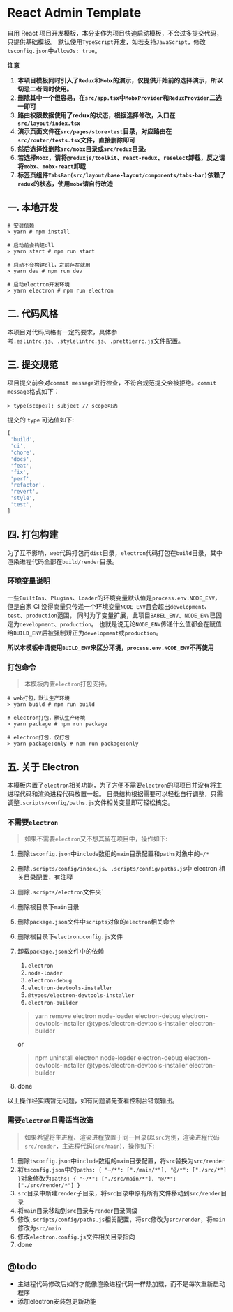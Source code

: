 # React Admin Template

自用 React 项目开发模板，本分支作为项目快速启动模板，不会过多提交代码，只提供基础模板。
默认使用`TypeScript`开发，如若支持`JavaScript`，修改`tsconfig.json`中`allowJs: true`。

**注意**

1. **本项目模板同时引入了`Redux`和`Mobx`的演示，仅提供开始前的选择演示，所以切忌二者同时使用。**
2. **删除其中一个很容易，在`src/app.tsx`中`MobxProvider`和`ReduxProvider`二选一即可**
3. **路由权限数据使用了redux的状态，根据选择修改，入口在`src/layout/index.tsx`**
4. **演示页面文件在`src/pages/store-test`目录，对应路由在`src/router/tests.tsx`文件，直接删除即可**
5. **然后选择性删除`src/mobx`目录或`src/redux`目录。**
6. **若选择`Mobx`，请将`@reduxjs/toolkit`、`react-redux`、`reselect`卸载，反之请将`mobx`、`mobx-react`卸载**
7. **标签页组件`TabsBar(src/layout/base-layout/components/tabs-bar)`依赖了`redux`的状态，使用`mobx`请自行改造**

## 一. 本地开发

```shell script
# 安装依赖
> yarn # npm install

# 启动前会构建dll
> yarn start # npm run start

# 启动不会构建dll，之前存在就用
> yarn dev # npm run dev

# 启动electron开发环境
> yarn electron # npm run electron
```

## 二. 代码风格

本项目对代码风格有一定的要求，具体参考`.eslintrc.js`、`.stylelintrc.js`、`.prettierrc.js`文件配置。

## 三. 提交规范

项目提交前会对`commit message`进行检查，不符合规范提交会被拒绝。`commit message`格式如下：

```
> type(scope?): subject // scope可选
```

提交的 `type` 可选值如下:

```javascript
[
 'build',
 'ci',
 'chore',
 'docs',
 'feat',
 'fix', 
 'perf',
 'refactor',
 'revert',
 'style',
 'test',
]
```

## 四. 打包构建

为了互不影响，`web`代码打包再`dist`目录，`electron`代码打包在`build`目录，其中渲染进程代码全部在`build/render`目录。

### 环境变量说明

一些`BuiltIns`、`Plugins`、`Loader`的环境变量默认值是`process.env.NODE_ENV`，
但是自家 CI 没得商量只传递一个环境变量`NODE_ENV`且会超出`development`、`test`、`production`范围，
同时为了变量扩展，此项目`BABEL_ENV`、`NODE_ENV`已固定为`development`、`production`。
也就是说无论`NODE_ENV`传递什么值都会在赋值给`BUILD_ENV`后被强制矫正为`development`或`production`。

**所以本模板中请使用`BUILD_ENV`来区分环境，`process.env.NODE_ENV`不再使用**

### 打包命令

> 本模板内置`electron`打包支持。

```shell script
# web打包，默认生产环境
> yarn build # npm run build

# electron打包，默认生产环境
> yarn package # npm run package

# electron打包，仅打包
> yarn package:only # npm run package:only
```

## 五. 关于 Electron

本模板内置了`electron`相关功能，为了方便不需要`electron`的项项目并没有将主进程代码和渲染进程代码放置一起。
目录结构根据需要可以轻松自行调整，只需调整`.scripts/config/paths.js`文件相关变量即可轻松搞定。

### 不需要`electron`

> 如果不需要`electron`又不想其留在项目中，操作如下:

1. 删除`tsconfig.json`中`include`数组的`main`目录配置和`paths`对象中的`~/*`
2. 删除`.scripts/config/index.js`、`.scripts/config/paths.js`中 electron 相关目录配置，有注释
3. 删除`.scripts/electron`文件夹`
4. 删除根目录下`main`目录
5. 删除`package.json`文件中`scripts`对象的`electron`相关命令
6. 删除根目录下`electron.config.js`文件
7. 卸载`package.json`文件中的依赖
	1. `electron`
	2. `node-loader`
	3. `electron-debug`
	4. `electron-devtools-installer`
	5. `@types/electron-devtools-installer`
	6. `electron-builder`
	
	> yarn remove electron node-loader electron-debug electron-devtools-installer @types/electron-devtools-installer electron-builder
	
	or
	
	> npm uninstall electron node-loader electron-debug electron-devtools-installer @types/electron-devtools-installer electron-builder

8. done

以上操作经实践暂无问题，如有问题请先查看控制台错误输出。

### 需要`electron`且需适当改造

> 如果希望将主进程、渲染进程放置于同一目录(以`src`为例，渲染进程代码`src/render`，主进程代码(`src/main`)，操作如下:

1. 删除`tsconfig.json`中`include`数组的`main`目录配置，将`src`替换为`src/render`
2. 将`tsconfig.json`中的`paths: { "~/*": ["./main/*"], "@/*": ["./src/*"] }`对象修改为`paths: { "~/*": ["./src/main/*"], "@/*": ["./src/render/*"] }`
3. `src`目录中新建`render`子目录，将`src`目录中原有所有文件移动到`src/render`目录
4. 将`main`目录移动到`src`目录与`render`目录同级
5. 修改`.scripts/config/paths.js`相关配置，将`src`修改为`src/render`，将`main`修改为`src/main`
6. 修改`electron.config.js`文件相关目录指向
7. done

## @todo

* 主进程代码修改后如何才能像渲染进程代码一样热加载，而不是每次重新启动程序
* 添加electron安装包更新功能